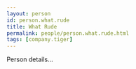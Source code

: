 ```yaml
---
layout: person
id: person.what.rude
title: What Rude
permalink: people/person.what.rude.html
tags: [company.tiger]
---
```


Person details...